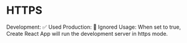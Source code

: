 # HTTPS

Development: ✅ Used
Production: 🚫 Ignored
Usage: When set to true, Create React App will run the development server in https mode.
